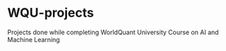 # WQU-projects
Projects done while completing WorldQuant University Course on AI and Machine Learning
